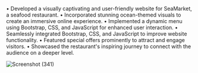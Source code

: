 • Developed a visually captivating and user-friendly website for SeaMarket, a seafood restaurant.
• Incorporated stunning ocean-themed visuals to create an immersive online experience.
• Implemented a dynamic menu using Bootstrap, CSS, and JavaScript for enhanced user interaction.
• Seamlessly integrated Bootstrap, CSS, and JavaScript to improve website functionality.
• Featured special offers prominently to attract and engage visitors.
• Showcased the restaurant's inspiring journey to connect with the audience on a deeper level.

![Screenshot (341)](https://github.com/YahiaSonbol/FirstClient1/assets/133225283/0ee4baa6-c930-4e31-ab41-d67c1b8562f3)
